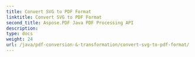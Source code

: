 ```yaml
---
title: Convert SVG to PDF Format
linktitle: Convert SVG to PDF Format
second_title: Aspose.PDF Java PDF Processing API
description: 
type: docs
weight: 24
url: /java/pdf-conversion-&-transformation/convert-svg-to-pdf-format/
---
```

